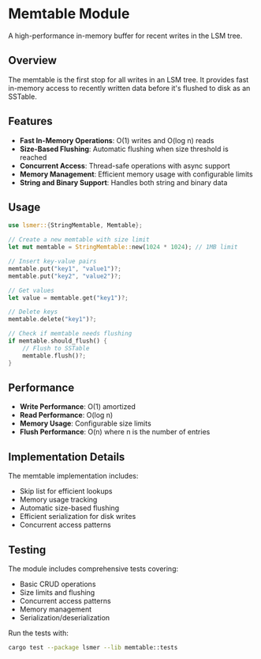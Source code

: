 # Memtable Module

A high-performance in-memory buffer for recent writes in the LSM tree.

## Overview

The memtable is the first stop for all writes in an LSM tree. It provides fast in-memory access to recently written data before it's flushed to disk as an SSTable.

## Features

- **Fast In-Memory Operations**: O(1) writes and O(log n) reads
- **Size-Based Flushing**: Automatic flushing when size threshold is reached
- **Concurrent Access**: Thread-safe operations with async support
- **Memory Management**: Efficient memory usage with configurable limits
- **String and Binary Support**: Handles both string and binary data

## Usage

```rust
use lsmer::{StringMemtable, Memtable};

// Create a new memtable with size limit
let mut memtable = StringMemtable::new(1024 * 1024); // 1MB limit

// Insert key-value pairs
memtable.put("key1", "value1")?;
memtable.put("key2", "value2")?;

// Get values
let value = memtable.get("key1")?;

// Delete keys
memtable.delete("key1")?;

// Check if memtable needs flushing
if memtable.should_flush() {
    // Flush to SSTable
    memtable.flush()?;
}
```

## Performance

- **Write Performance**: O(1) amortized
- **Read Performance**: O(log n)
- **Memory Usage**: Configurable size limits
- **Flush Performance**: O(n) where n is the number of entries

## Implementation Details

The memtable implementation includes:

- Skip list for efficient lookups
- Memory usage tracking
- Automatic size-based flushing
- Efficient serialization for disk writes
- Concurrent access patterns

## Testing

The module includes comprehensive tests covering:

- Basic CRUD operations
- Size limits and flushing
- Concurrent access patterns
- Memory management
- Serialization/deserialization

Run the tests with:

```bash
cargo test --package lsmer --lib memtable::tests
```
